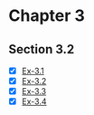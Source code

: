 # Chapter 3 #

## Section 3.2 ##

- [x] [Ex-3.1](ex-3.1)
- [x] [Ex-3.2](ex-3.2)
- [x] [Ex-3.3](ex-3.3)
- [x] [Ex-3.4](ex-3.4)

